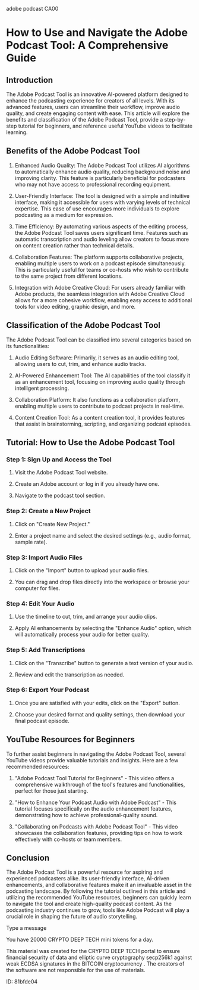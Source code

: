adobe podcast CA00
# How to Use and Navigate the Adobe Podcast Tool: A Comprehensive Guide



## Introduction



The Adobe Podcast Tool is an innovative AI-powered platform designed to enhance the podcasting experience for creators of all levels. With its advanced features, users can streamline their workflow, improve audio quality, and create engaging content with ease. This article will explore the benefits and classification of the Adobe Podcast Tool, provide a step-by-step tutorial for beginners, and reference useful YouTube videos to facilitate learning.



## Benefits of the Adobe Podcast Tool



1. Enhanced Audio Quality: The Adobe Podcast Tool utilizes AI algorithms to automatically enhance audio quality, reducing background noise and improving clarity. This feature is particularly beneficial for podcasters who may not have access to professional recording equipment.



2. User-Friendly Interface: The tool is designed with a simple and intuitive interface, making it accessible for users with varying levels of technical expertise. This ease of use encourages more individuals to explore podcasting as a medium for expression.



3. Time Efficiency: By automating various aspects of the editing process, the Adobe Podcast Tool saves users significant time. Features such as automatic transcription and audio leveling allow creators to focus more on content creation rather than technical details.



4. Collaboration Features: The platform supports collaborative projects, enabling multiple users to work on a podcast episode simultaneously. This is particularly useful for teams or co-hosts who wish to contribute to the same project from different locations.



5. Integration with Adobe Creative Cloud: For users already familiar with Adobe products, the seamless integration with Adobe Creative Cloud allows for a more cohesive workflow, enabling easy access to additional tools for video editing, graphic design, and more.



## Classification of the Adobe Podcast Tool



The Adobe Podcast Tool can be classified into several categories based on its functionalities:



1. Audio Editing Software: Primarily, it serves as an audio editing tool, allowing users to cut, trim, and enhance audio tracks.



2. AI-Powered Enhancement Tool: The AI capabilities of the tool classify it as an enhancement tool, focusing on improving audio quality through intelligent processing.



3. Collaboration Platform: It also functions as a collaboration platform, enabling multiple users to contribute to podcast projects in real-time.



4. Content Creation Tool: As a content creation tool, it provides features that assist in brainstorming, scripting, and organizing podcast episodes.



## Tutorial: How to Use the Adobe Podcast Tool



### Step 1: Sign Up and Access the Tool



1. Visit the Adobe Podcast Tool website.

2. Create an Adobe account or log in if you already have one.

3. Navigate to the podcast tool section.



### Step 2: Create a New Project



1. Click on "Create New Project."

2. Enter a project name and select the desired settings (e.g., audio format, sample rate).



### Step 3: Import Audio Files



1. Click on the "Import" button to upload your audio files.

2. You can drag and drop files directly into the workspace or browse your computer for files.



### Step 4: Edit Your Audio



1. Use the timeline to cut, trim, and arrange your audio clips.

2. Apply AI enhancements by selecting the "Enhance Audio" option, which will automatically process your audio for better quality.



### Step 5: Add Transcriptions



1. Click on the "Transcribe" button to generate a text version of your audio.

2. Review and edit the transcription as needed.



### Step 6: Export Your Podcast



1. Once you are satisfied with your edits, click on the "Export" button.

2. Choose your desired format and quality settings, then download your final podcast episode.



## YouTube Resources for Beginners



To further assist beginners in navigating the Adobe Podcast Tool, several YouTube videos provide valuable tutorials and insights. Here are a few recommended resources:



1. "Adobe Podcast Tool Tutorial for Beginners" - This video offers a comprehensive walkthrough of the tool's features and functionalities, perfect for those just starting.



2. "How to Enhance Your Podcast Audio with Adobe Podcast" - This tutorial focuses specifically on the audio enhancement features, demonstrating how to achieve professional-quality sound.



3. "Collaborating on Podcasts with Adobe Podcast Tool" - This video showcases the collaboration features, providing tips on how to work effectively with co-hosts or team members.



## Conclusion



The Adobe Podcast Tool is a powerful resource for aspiring and experienced podcasters alike. Its user-friendly interface, AI-driven enhancements, and collaborative features make it an invaluable asset in the podcasting landscape. By following the tutorial outlined in this article and utilizing the recommended YouTube resources, beginners can quickly learn to navigate the tool and create high-quality podcast content. As the podcasting industry continues to grow, tools like Adobe Podcast will play a crucial role in shaping the future of audio storytelling.



Type a message

You have 20000 CRYPTO DEEP TECH mini tokens for a day.


This material was created for the  CRYPTO DEEP TECH portal  to ensure financial security of data and elliptic curve cryptography  secp256k1 against weak ECDSA  signatures   in the  BITCOIN cryptocurrency . The creators of the software are not responsible for the use of materials.

 ID: 81bfde04
